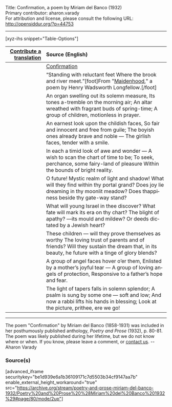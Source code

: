 <html>
<head></head>
<body>
Title: Confirmation, a poem by Miriam del Banco (1932)<br />
Primary contributor: aharon.varady<br />
For attribution and license, please consult the following URL: <a href="http://opensiddur.org/?p=44753">http://opensiddur.org/?p=44753</a>
<p />
<hr />

[xyz-ihs snippet="Table-Options"]<table style="margin-left: auto; margin-right: auto;" class="draggable">
<thead><tr><th id="x" style="text-align: right;"><a href="/translate/" target="_blank" rel="noopener">Contribute a translation</a></th><th style="text-align: left;">Source (English)</th></tr></thead>
<tbody>
<tr><td style="vertical-align:top;">
<div class="liturgy" lang="he" style="text-align: right;">

</div></td>

<td style="vertical-align:top;">
<div class="english" lang="en" style="text-align: left;">
<u>Confirmation</u>
</div></td></tr>


<tr><td style="vertical-align:top;">
<div class="liturgy" lang="he" style="text-align: right;">

</div></td>

<td style="vertical-align:top;">
<div class="english" lang="en" style="text-align: left;">
“Standing with reluctant feet 
Where the brook and river meet.”[foot]From "<a href="https://www.bartleby.com/102/61.html">Maidenhood</a>," a poem by Henry Wadsworth Longfellow.[/foot] 
</div></td></tr>


<tr><td style="vertical-align:top;">
<div class="liturgy" lang="he" style="text-align: right;">

</div></td>

<td style="vertical-align:top;">
<div class="english" lang="en" style="text-align: left;">
An organ swelling out its solemn measure, 
Its tones a-tremble on the morning air; 
An altar wreathed with fragrant buds of spring-time; 
A group of children, motionless in prayer. 
</div></td></tr>


<tr><td style="vertical-align:top;">
<div class="liturgy" lang="he" style="text-align: right;">

</div></td>

<td style="vertical-align:top;">
<div class="english" lang="en" style="text-align: left;">
An earnest look upon the childish faces, 
So fair and innocent and free from guile; 
The boyish ones already brave and noble — 
The girlish faces, tender with a smile. 
</div></td></tr>


<tr><td style="vertical-align:top;">
<div class="liturgy" lang="he" style="text-align: right;">

</div></td>

<td style="vertical-align:top;">
<div class="english" lang="en" style="text-align: left;">
In each a timid look of awe and wonder — 
A wish to scan the chart of time to be; 
To seek, perchance, some fairy-land of pleasure 
Within the bounds of bright reality. 
</div></td></tr>


<tr><td style="vertical-align:top;">
<div class="liturgy" lang="he" style="text-align: right;">

</div></td>

<td style="vertical-align:top;">
<div class="english" lang="en" style="text-align: left;">
O future! Mystic realm of light and shadow! 
What will they find within thy portal grand? 
Does joy lie dreaming in thy moonlit meadow? 
Does thappiness beside thy gate-way stand? 
</div></td></tr>


<tr><td style="vertical-align:top;">
<div class="liturgy" lang="he" style="text-align: right;">

</div></td>

<td style="vertical-align:top;">
<div class="english" lang="en" style="text-align: left;">
What will young Israel in thee discover? 
What fate will mark its era on thy chart? 
The blight of apathy? —its mould and mildew? 
Or deeds dictated by a Jewish heart? 
</div></td></tr>


<tr><td style="vertical-align:top;">
<div class="liturgy" lang="he" style="text-align: right;">

</div></td>

<td style="vertical-align:top;">
<div class="english" lang="en" style="text-align: left;">
These children — will they prove themselves as worthy 
The loving trust of parents and of friends? 
Will they sustain the dream that, in its beauty, 
he future with a tinge of glory blends? 
</div></td></tr>


<tr><td style="vertical-align:top;">
<div class="liturgy" lang="he" style="text-align: right;">

</div></td>

<td style="vertical-align:top;">
<div class="english" lang="en" style="text-align: left;">
A group of angel faces hover o’er them, 
Enlisted by a mother’s joyful tear — 
A group of loving angels of protection, 
Responsive to a father’s hope and fear. 
</div></td></tr>


<tr><td style="vertical-align:top;">
<div class="liturgy" lang="he" style="text-align: right;">

</div></td>

<td style="vertical-align:top;">
<div class="english" lang="en" style="text-align: left;">
The light of tapers falls in solemn splendor; 
A psalm is sung by some one — soft and low; 
And now a rabbi lifts his hands in blessing; 
Look at the picture, prithee, ere we go! 
</div></td></tr>
</tbody></table>

<hr />

The poem "Confirmation" by Miriam del Banco (1858-1931) was included in her posthumously published anthology, <em>Poetry and Prose</em> (1932), p. 80-81. The poem was likely published during her lifetime, but we do not know where or when. If you know, please leave a comment, or <a href="/contact/">contact us</a>. --Aharon Varady

<h3>Source(s)</h3>

[advanced_iframe securitykey="be1d939e6a1b36109171c7d5503b34cf9147aa7b" enable_external_height_workaround="true" src="https://archive.org/stream/poetry-and-prose-miriam-del-banco-1932/Poetry%20and%20Prose%20%28Miriam%20del%20Banco%201932%29#page/80/mode/2up"]

&nbsp;
</body>
</html>